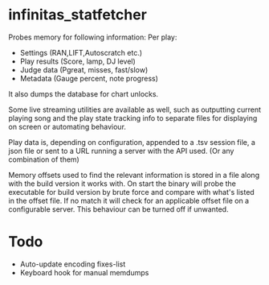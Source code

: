 # infinitas_statfetcher

Probes memory for following information:
Per play:
- Settings (RAN,LIFT,Autoscratch etc.)
- Play results (Score, lamp, DJ level)
- Judge data (Pgreat, misses, fast/slow)
- Metadata (Gauge percent, note progress)

It also dumps the database for chart unlocks.

Some live streaming utilities are available as well, such as outputting current playing song and the play state tracking info to separate files for displaying on screen or automating behaviour.

Play data is, depending on configuration, appended to a .tsv session file, a json file or sent to a URL running a server with the API used. (Or any combination of them)

Memory offsets used to find the relevant information is stored in a file along with the build version it works with. On start the binary will probe the executable for build version by brute force and compare with what's listed in the offset file.
If no match it will check for an applicable offset file on a configurable server.
This behaviour can be turned off if unwanted.

# Todo
- Auto-update encoding fixes-list
- Keyboard hook for manual memdumps
